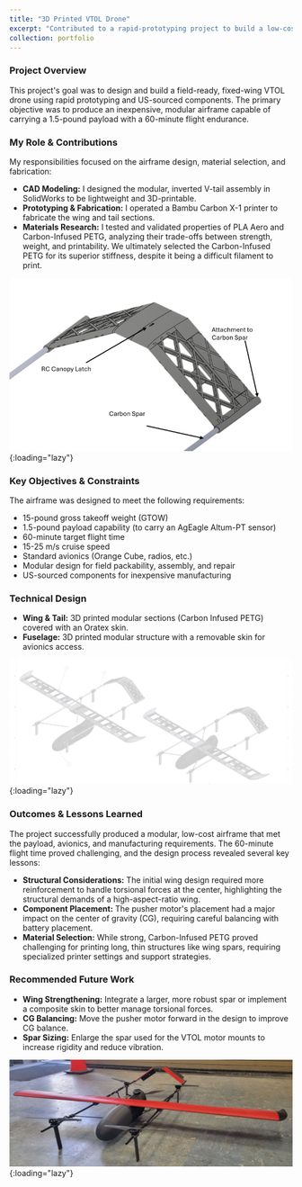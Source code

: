 ```yaml
---
title: "3D Printed VTOL Drone"
excerpt: "Contributed to a rapid-prototyping project to build a low-cost, 15-lb VTOL drone. My role involved SolidWorks design for the tail, materials testing (PLA Aero, PETG), and 3D printing of structural components.<br/><img src='/images/3d_print_aircraft.png'>"
collection: portfolio
---
```


### Project Overview
This project's goal was to design and build a field-ready, fixed-wing VTOL drone using rapid prototyping and US-sourced components. The primary objective was to produce an inexpensive, modular airframe capable of carrying a 1.5-pound payload with a 60-minute flight endurance.

### My Role & Contributions
My responsibilities focused on the airframe design, material selection, and fabrication:

* **CAD Modeling:** I designed the modular, inverted V-tail assembly in SolidWorks to be lightweight and 3D-printable.
* **Prototyping & Fabrication:** I operated a Bambu Carbon X-1 printer to fabricate the wing and tail sections.
* **Materials Research:** I tested and validated properties of PLA Aero and Carbon-Infused PETG, analyzing their trade-offs between strength, weight, and printability. We ultimately selected the Carbon-Infused PETG for its superior stiffness, despite it being a difficult filament to print.

![3D Printed Inverted V-Tail](/images/3d_print_tail.png){:loading="lazy"}

### Key Objectives & Constraints
The airframe was designed to meet the following requirements:
* 15-pound gross takeoff weight (GTOW)
* 1.5-pound payload capability (to carry an AgEagle Altum-PT sensor)
* 60-minute target flight time
* 15-25 m/s cruise speed
* Standard avionics (Orange Cube, radios, etc.)
* Modular design for field packability, assembly, and repair
* US-sourced components for inexpensive manufacturing

### Technical Design
* **Wing & Tail:** 3D printed modular sections (Carbon Infused PETG) covered with an Oratex skin.
* **Fuselage:** 3D printed modular structure with a removable skin for avionics access.

![SolidWorks VTOL Assembly](/images/VTOL_Solidworks.png){:loading="lazy"}

### Outcomes & Lessons Learned
The project successfully produced a modular, low-cost airframe that met the payload, avionics, and manufacturing requirements. The 60-minute flight time proved challenging, and the design process revealed several key lessons:

* **Structural Considerations:** The initial wing design required more reinforcement to handle torsional forces at the center, highlighting the structural demands of a high-aspect-ratio wing.
* **Component Placement:** The pusher motor's placement had a major impact on the center of gravity (CG), requiring careful balancing with battery placement.
* **Material Selection:** While strong, Carbon-Infused PETG proved challenging for printing long, thin structures like wing spars, requiring specialized printer settings and support strategies.

### Recommended Future Work
* **Wing Strengthening:** Integrate a larger, more robust spar or implement a composite skin to better manage torsional forces.
* **CG Balancing:** Move the pusher motor forward in the design to improve CG balance.
* **Spar Sizing:** Enlarge the spar used for the VTOL motor mounts to increase rigidity and reduce vibration.

![Assembled 3D Printed VTOL Drone](/images/3d_print_aircraft.png){:loading="lazy"}